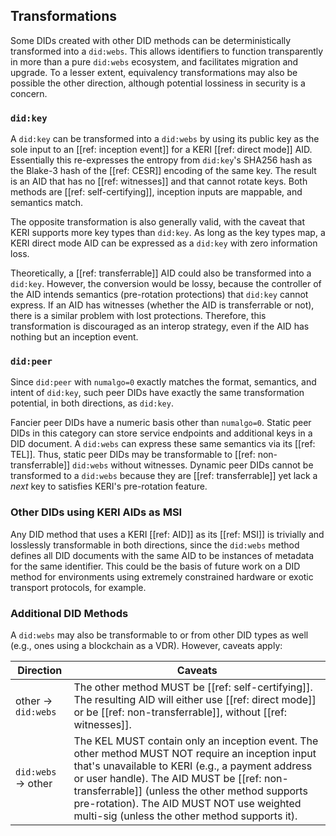 ## Transformations

Some DIDs created with other DID methods can be deterministically transformed into a `did:webs`. This allows identifiers to function transparently in more than a pure `did:webs` ecosystem, and facilitates migration and upgrade. To a lesser extent, equivalency transformations may also be possible the other direction, although potential lossiness in security is a concern.

### `did:key`

A `did:key` can be transformed into a `did:webs` by using its public key as the sole input to an [[ref: inception event]] for a KERI [[ref: direct mode]] AID. Essentially this re-expresses the entropy from `did:key`'s SHA256 hash as the Blake-3 hash of the [[ref: CESR]] encoding of the same key. The result is an AID that has no [[ref: witnesses]] and that cannot rotate keys. Both methods are [[ref: self-certifying]], inception inputs are mappable, and semantics match.

The opposite transformation is also generally valid, with the caveat that KERI supports more key types than `did:key`. As long as the key types map, a KERI direct mode AID can be expressed as a `did:key` with zero information loss.

Theoretically, a [[ref: transferrable]] AID could also be transformed into a `did:key`. However, the conversion would be lossy, because the controller of the AID intends semantics (pre-rotation protections) that `did:key` cannot express. If an AID has witnesses (whether the AID is transferrable or not), there is a similar problem with lost protections. Therefore, this transformation is discouraged as an interop strategy, even if the AID has nothing but an inception event.

### `did:peer`

Since `did:peer` with `numalgo=0` exactly matches the format, semantics, and intent of `did:key`, such peer DIDs have exactly the same transformation potential, in both directions, as `did:key`.

Fancier peer DIDs have a numeric basis other than `numalgo=0`. Static peer DIDs in this category can store service endpoints and additional keys in a DID document. A `did:webs` can express these same semantics via its [[ref: TEL]]. Thus, static peer DIDs may be transformable to [[ref: non-transferrable]] `did:webs` without witnesses. Dynamic peer DIDs cannot be transformed to a `did:webs` because they are [[ref: transferrable]] yet lack a _next_ key to satisfies KERI's pre-rotation feature.

### Other DIDs using KERI AIDs as MSI

Any DID method that uses a KERI [[ref: AID]] as its [[ref: MSI]] is trivially and losslessly transformable in both directions, since the `did:webs` method defines all DID documents with the same AID to be instances of metadata for the same identifier. This could be the basis of future work on a DID method for environments using extremely constrained hardware or exotic transport protocols, for example.

### Additional DID Methods

A `did:webs` may also be transformable to or from other DID types as well (e.g., ones using a blockchain as a VDR). However, caveats apply:

| Direction          | Caveats                                                                                                                                                                                                                                                                                                                                            |
| ------------------ | -------------------------------------------------------------------------------------------------------------------------------------------------------------------------------------------------------------------------------------------------------------------------------------------------------------------------------------------------- |
| other → `did:webs` | The other method MUST be [[ref: self-certifying]]. The resulting AID will either use [[ref: direct mode]] or be [[ref: non-transferrable]], without [[ref: witnesses]].                                                                                                                                                                            |
| `did:webs` → other | The KEL MUST contain only an inception event. The other method MUST NOT require an inception input that's unavailable to KERI (e.g., a payment address or user handle). The AID MUST be [[ref: non-transferrable]] (unless the other method supports pre-rotation). The AID MUST NOT use weighted multi-sig (unless the other method supports it). |

